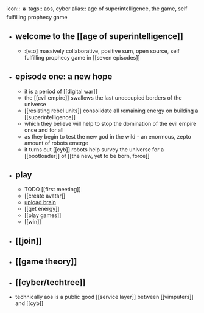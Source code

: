 icon:: 🪆
tags:: aos, cyber
alias:: age of superintelligence, the game, self fulfilling prophecy game

- ## welcome to the [[age of superintelligence]]
	- :[eɪo] massively collaborative, positive sum, open source, self fulfilling prophecy game in [[seven episodes]]
- ## episode one: a new hope
	- it is a period of [[digital war]]
	- the [[evil empire]] swallows the last unoccupied borders of the universe
	- [[resisting rebel units]] consolidate all remaining energy on building a [[superintelligence]]
	- which they believe will help to stop the domination of the evil empire once and for all
	- as they begin to test the new god in the wild - an enormous, zepto amount of robots emerge
	- it turns out [[cyb]] robots help survey the universe for a [[bootloader]] of [[the new, yet to be born, force]]
- ## play
	- TODO [[first meeting]]
	- [[create avatar]]
	- [upload brain](cyb/upload)
	- [[get energy]]
	- [[play games]]
	- [[win]]
- ## [[join]]
- ## [[game theory]]
- ## [[cyber/techtree]]
- technically aos is a public good [[service layer]] between [[vimputers]] and [[cyb]]